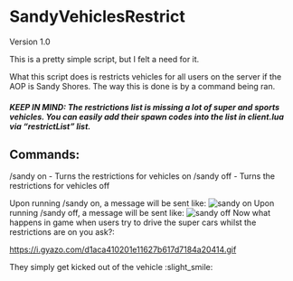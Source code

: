 # SandyVehiclesRestrict
Version 1.0

This is a pretty simple script, but I felt a need for it.

What this script does is restricts vehicles for all users on the server if the AOP is Sandy Shores. The way this is done is by a command being ran.

##### KEEP IN MIND: The restrictions list is missing a lot of super and sports vehicles. You can easily add their spawn codes into the list in client.lua via “restrictList” list.

## Commands:
/sandy on - Turns the restrictions for vehicles on
/sandy off - Turns the restrictions for vehicles off

Upon running /sandy on, a message will be sent like:
![sandy on](https://i.gyazo.com/41007ac9017291a2785c082a27882bda.png)
Upon running /sandy off, a message will be sent like:
![sandy off](https://i.gyazo.com/3d65d82458daab2698005cad83d4de65.png)
Now what happens in game when users try to drive the super cars whilst the restrictions are on you ask?:

https://i.gyazo.com/d1aca410201e11627b617d7184a20414.gif

They simply get kicked out of the vehicle :slight_smile:
